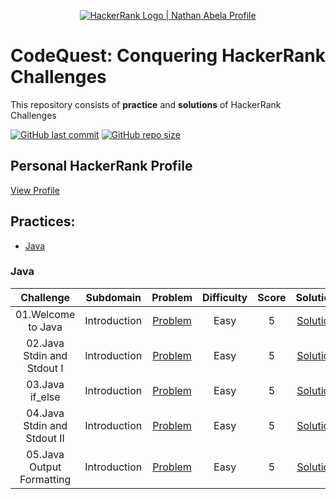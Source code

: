<p align="center">
    <a href="https://www.hackerrank.com/nathanabela7">
        <img alt="HackerRank Logo | Nathan Abela Profile" src="https://hrcdn.net/fcore/assets/brand/typemark_60x200-7435b42d20.svg" >
    </a>
</p>

# CodeQuest: Conquering HackerRank Challenges

This repository consists of **practice** and **solutions** of HackerRank Challenges

[![GitHub last commit](https://img.shields.io/github/last-commit/Md-Adnan-Abir/CodeQuest-HackerRank)](https://github.com/Md-Adnan-Abir/CodeQuest-HackerRank/commits/master)
[![GitHub repo size](https://img.shields.io/github/repo-size/Md-Adnan-Abir/CodeQuest-HackerRank)](https://github.com/Md-Adnan-Abir/CodeQuest-HackerRank/archive/master.zip)

## Personal HackerRank Profile

[View Profile](https://www.hackerrank.com/profile/adnanabir35)

## Practices:

* [Java](#Java)

### Java
   
|          Challenge           |       Subdomain       |                                             Problem                                               |  Difficulty | Score |                                                       Solution                                                              |
| :--------------------------: | :-------------------: | :-----------------------------------------------------------------------------------------------: | :---------: | :---: | :-------------------------------------------------------------------------------------------------------------------------: |
|01.Welcome to Java            |Introduction           |[Problem](https://www.hackerrank.com/challenges/welcome-to-java)                                   |Easy         |5      |[Solution](https://github.com/Md-Adnan-Abir/CodeQuest-HackerRank/blob/main/Java/01_Introduction/Welcome_to_Java.java)        |
|02.Java Stdin and Stdout I    |Introduction           |[Problem](https://www.hackerrank.com/challenges/java-stdin-and-stdout-1/)                          |Easy         |5      |[Solution](https://github.com/Md-Adnan-Abir/CodeQuest-HackerRank/blob/main/Java/01_Introduction/Stdin_and_Stdout_I.java)     |
|03.Java if_else               |Introduction           |[Problem](https://www.hackerrank.com/challenges/java-if-else/)                                     |Easy         |5      |[Solution](https://github.com/Md-Adnan-Abir/CodeQuest-HackerRank/blob/main/Java/01_Introduction/if_else.java)                |
|04.Java Stdin and Stdout II   |Introduction           |[Problem](https://www.hackerrank.com/challenges/java-stdin-stdout/)                                |Easy         |5      |[Solution](https://github.com/Md-Adnan-Abir/CodeQuest-HackerRank/blob/main/Java/01_Introduction/Stdin_and_Stdout_II.java)    |
|05.Java Output Formatting     |Introduction           |[Problem](https://www.hackerrank.com/challenges/java-output-formatting)                            |Easy         |5      |[Solution](https://github.com/Md-Adnan-Abir/CodeQuest-HackerRank/blob/main/Java/01_Introduction/Output_Formatting.java)    |
